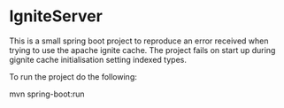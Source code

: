 # IgniteServer

This is a small spring boot project to reproduce an error received when trying to use the apache ignite cache.
The project fails on start up during gignite cache initialisation setting indexed types.

To run the project do the following:

mvn spring-boot:run 
